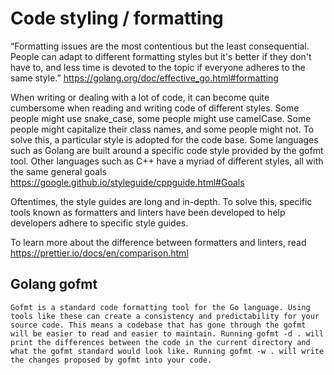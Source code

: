 # Code styling / formatting
“Formatting issues are the most contentious but the least consequential. People can adapt to different formatting styles but it's better if they don't have to, and less time is devoted to the topic if everyone adheres to the same style.” https://golang.org/doc/effective_go.html#formatting

When writing or dealing with a lot of code, it can become quite cumbersome when reading and writing code of different styles. Some people might use snake_case, some people might use camelCase. Some people might capitalize their class names, and some people might not. To solve this, a particular style is adopted for the code base. Some languages such as Golang are built around a specific code style provided by the gofmt tool. Other languages such as C++ have a myriad of different styles, all with the same general goals https://google.github.io/styleguide/cppguide.html#Goals

Oftentimes, the style guides are long and in-depth. To solve this, specific tools known as formatters and linters have been developed to help developers adhere to specific style guides. 

To learn more about the difference between formatters and linters, read https://prettier.io/docs/en/comparison.html

## Golang gofmt
	Gofmt is a standard code formatting tool for the Go language. Using tools like these can create a consistency and predictability for your source code. This means a codebase that has gone through the gofmt will be easier to read and easier to maintain. Running gofmt -d . will print the differences between the code in the current directory and what the gofmt standard would look like. Running gofmt -w . will write the changes proposed by gofmt into your code.
